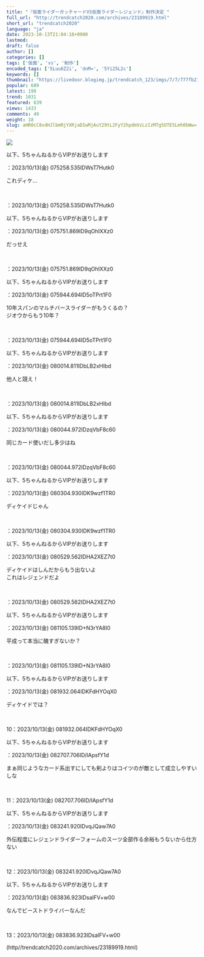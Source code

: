 ```yaml
---
title: "『仮面ライダーガッチャードVS仮面ライダーレジェンド』制作決定 "
full_url: "http://trendcatch2020.com/archives/23189919.html"
short_url: "trendcatch2020"
language: "ja"
date: 2023-10-13T21:04:18+0900
lastmod: 
draft: false
author: []
categories: []
tags: ['仮面', 'vs', '制作']
encoded_tags: ['5Luu6Z2i', 'dnM=', '5Yi25L2c']
keywords: []
thumbnail: "https://livedoor.blogimg.jp/trendcatch_123/imgs/7/7/777fb21a.jpg"
popular: 689
latest: 199
trend: 1031
featured: 639
views: 1433
comments: 49
weight: 18
slug: aHR0cC8vdHJlbmRjYXRjaDIwMjAuY29tL2FyY2hpdmVzLzIzMTg5OTE5Lmh0bWw=
---
```


![](https://livedoor.blogimg.jp/trendcatch_123/imgs/7/7/777fb21a.jpg)

<div><p id='resuname2'>以下、5ちゃんねるからVIPがお送りします </p>：2023/10/13(金) 075258.535IDWsT7Hutk0<p id='surebody2' class='surebody_WsT7Hutk0' name='surebodymain'>これディケ...</p><br><p>：2023/10/13(金) 075258.535IDWsT7Hutk0</p><p id='resuname3'>以下、5ちゃんねるからVIPがお送りします </p>：2023/10/13(金) 075751.869ID9qOhIXXz0<p id='surebody3' class='surebody_9qOhIXXz0' name='surebodymain'>だっせえ</p><br><p>：2023/10/13(金) 075751.869ID9qOhIXXz0</p><p id='resuname4'>以下、5ちゃんねるからVIPがお送りします </p>：2023/10/13(金) 075944.694ID5oTPrt1F0<p id='surebody4' class='surebody_5oTPrt1F0' name='surebodymain'>10年スパンのマルチバースライダーがもうくるの？ <br> ジオウからもう10年？</p><br><p>：2023/10/13(金) 075944.694ID5oTPrt1F0</p><p id='resuname5'>以下、5ちゃんねるからVIPがお送りします </p>：2023/10/13(金) 080014.811IDbLB2xHIbd<p id='surebody5' class='surebody_bLB2xHIbd' name='surebodymain'>他人と競え！</p><br><p>：2023/10/13(金) 080014.811IDbLB2xHIbd</p><p id='resuname6'>以下、5ちゃんねるからVIPがお送りします </p>：2023/10/13(金) 080044.972IDzqVbF8c60<p id='surebody6' class='surebody_zqVbF8c60' name='surebodymain'>同じカード使いだし多少はね</p><br><p>：2023/10/13(金) 080044.972IDzqVbF8c60</p><p id='resuname7'>以下、5ちゃんねるからVIPがお送りします </p>：2023/10/13(金) 080304.930IDK9wzf1TR0<p id='surebody7' class='surebody_K9wzf1TR0' name='surebodymain'>ディケイドじゃん</p><br><p>：2023/10/13(金) 080304.930IDK9wzf1TR0</p><p id='resuname8'>以下、5ちゃんねるからVIPがお送りします </p>：2023/10/13(金) 080529.562IDHA2XEZ7t0<p id='surebody8' class='surebody_HA2XEZ7t0' name='surebodymain'>ディケイドはしんだからもう出ないよ <br> これはレジェンドだよ</p><br><p>：2023/10/13(金) 080529.562IDHA2XEZ7t0</p><p id='resuname9'>以下、5ちゃんねるからVIPがお送りします </p>：2023/10/13(金) 081105.139ID+N3rYA8I0<p id='surebody9' class='surebody_N3rYA8I0' name='surebodymain'>平成って本当に醜すぎないか？</p><br><p>：2023/10/13(金) 081105.139ID+N3rYA8I0</p><p id='resuname10'>以下、5ちゃんねるからVIPがお送りします </p>：2023/10/13(金) 081932.064IDKFdHYOqX0<p id='surebody10' class='surebody_KFdHYOqX0' name='surebodymain'>ディケイドでは？</p><br><p>10：2023/10/13(金) 081932.064IDKFdHYOqX0</p><p id='resuname11'>以下、5ちゃんねるからVIPがお送りします </p>：2023/10/13(金) 082707.706ID/IApsfY1d<p id='surebody11' class='surebody_IApsfY1d' name='surebodymain'>まぁ同じようなカード系出すにしても剣よりはコイツのが敵として成立しやすいしな</p><br><p>11：2023/10/13(金) 082707.706ID/IApsfY1d</p><p id='resuname12'>以下、5ちゃんねるからVIPがお送りします </p>：2023/10/13(金) 083241.920IDvqJQaw7A0<p id='surebody12' class='surebody_vqJQaw7A0' name='surebodymain'>外伝程度にレジェンドライダーフォームのスーツ全部作る余裕もうないから仕方ない</p><br><p>12：2023/10/13(金) 083241.920IDvqJQaw7A0</p><p id='resuname13'>以下、5ちゃんねるからVIPがお送りします </p>：2023/10/13(金) 083836.923IDsaIFV+w00<p id='surebody13' class='surebody_saIFVw00' name='surebodymain'>なんでビーストドライバーなんだ</p><br><p>13：2023/10/13(金) 083836.923IDsaIFV+w00</p><p id='preview_dispAffi'></p></div>

(http//trendcatch2020.com/archives/23189919.html)
